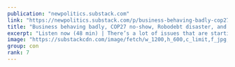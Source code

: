 ```yaml
---
publication: "newpolitics.substack.com"
link: "https://newpolitics.substack.com/p/business-behaving-badly-cop27-no"
title: "Business behaving badly, COP27 no-show, Robodebt disaster, and time to investigate News Corp"
excerpt: "Listen now (48 min) | There’s a lot of issues that are starting to build up in federal politics and with just a few more weeks of sitting days before the end of the year, the Labor government is tryin"
image: "https://substackcdn.com/image/fetch/w_1200,h_600,c_limit,f_jpg,q_auto:good,fl_progressive:steep/https%3A%2F%2Fbucketeer-e05bbc84-baa3-437e-9518-adb32be77984.s3.amazonaws.com%2Fpublic%2Fimages%2F064466f4-0629-4548-b7c6-1df817e0f2cd_800x450.jpeg"
group: con
rank: 7
---
```

